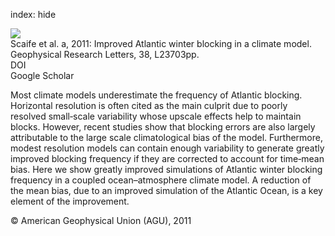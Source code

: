 index: hide

<div class="Citation">
    <div class="Citation-thumb CitationThumb-linked"  data-href="https://doi.org/10.1029/2011gl049573">
      <img src="https://static.claimspace.cloud/climate-study-static/refs/thumbs/14/Scaife_et_al_2011a-thumb.png" />
    </div>

  <div class="Citation-body">
    <div class="Citation-text">Scaife et al. a, 2011: Improved Atlantic winter blocking in a climate model. <span class="Article-journal">Geophysical Research Letters, </span><span class="Article-volume">38, </span>L23703pp.</div>
    <div class="Citation-links">
      <div class="CitationLink" data-href="https://doi.org/10.1029/2011gl049573">
        <div class="CitationLink-icon CitationLink-Doi"></div>
        <div class="CitationLink-text">DOI</div>
      </div>
      <div class="CitationLink" data-href="https://scholar.google.com/scholar?q=10.1029/2011gl049573">
        <div class="CitationLink-icon CitationLink-Scholar"></div>
        <div class="CitationLink-text">Google Scholar</div>
      </div>
    </div>
  </div>
</div>

Most climate models underestimate the frequency of Atlantic blocking. Horizontal resolution is often cited as the main culprit due to poorly resolved small‐scale variability whose upscale effects help to maintain blocks. However, recent studies show that blocking errors are also largely attributable to the large scale climatological bias of the model. Furthermore, modest resolution models can contain enough variability to generate greatly improved blocking frequency if they are corrected to account for time‐mean bias. Here we show greatly improved simulations of Atlantic winter blocking frequency in a coupled ocean–atmosphere climate model. A reduction of the mean bias, due to an improved simulation of the Atlantic Ocean, is a key element of the improvement.

<div class="Citation-copy">
&copy; American Geophysical Union (AGU), 2011
</div>